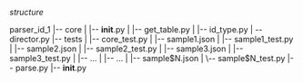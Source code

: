 *structure*

parser_id_1
|-- core
|	|-- __init__.py
|	|-- get_table.py
|	|-- id_type.py
|	\-- director.py
|--	tests
|	|--	core_test.py
|	|-- sample1.json
|	|-- sample1_test.py
|	|-- sample2.json
|	|-- sample2_test.py
|	|-- sample3.json
|	|-- sample3_test.py
|	|-- ...
|	|-- ...
|	|-- sample$N.json
|	\-- sample$N_test.py
|-- parse.py
|-- __init__.py
